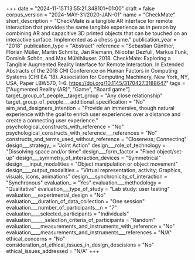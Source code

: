 +++
date = "2024-11-15T13:55:21.348101+01:00"
draft = false
corpus_version = "2024-MAY-31/2020-JAN-01"
name = "CheckMate"
short_description = "CheckMate is a tangible AR interface for remote interaction that provides the same tangible experience as in person by combining AR and capacitive 3D printed objects that can be touched on an interactive surface. Implemented as a chess game."
publication_year = "2018"
publication_type = "Abstract"
reference = "Sebastian Günther, Florian Müller, Martin Schmitz, Jan Riemann, Niloofar Dezfuli, Markus Funk, Dominik Schön, and Max Mühlhäuser. 2018. CheckMate: Exploring a Tangible Augmented Reality Interface for Remote Interaction. In Extended Abstracts of the 2018 CHI Conference on Human Factors in Computing Systems (CHI EA '18). Association for Computing Machinery, New York, NY, USA, Paper LBW570, 1–6. https://doi.org/10.1145/3170427.3188647"
tags = ["Augmented Reality (AR)", "Game", "Board game"]
target_group_of_people__target_group = "Any close relationship"
target_group_of_people___additional_specification = "No"
aim_and_designers_intention = "Provide an immersive, though natural experience with the goal to enrich user experiences over a distance and create a connecting user experience."
psychological_constructs_with_reference = "No"
psychological_constructs_with_reference___references = "No"
constructs_and_terms_used_without_reference = "Closeness; Connecting"
design___strategy_ = "Joint Action"
design___role_of_technology = "Dissolving space and/or time"
design___form_factor = "Fixed object/set-up"
design___symmetry_of_interaction_devices = "Symmetrical"
design___input_modalities = "Object manipulation or object movement"
design____output_modalities = "Virtual representation, activity; Graphics, visuals, icons, animations"
design___synchronicity_of_interaction = "Synchronous"
evaluation_ = "Yes"
evaluation___methodology = "Qualitative"
evaluation___type_of_study = "Lab study: user testing"
evaluation___experimental_design = "No"
evaluation___duration_of_data_collection = "One session"
evaluation___number_of_participants__n = "7"
evaluation____selected_participants = "Individuals"
evaluation______selection_criteria_of_participants = "Random"
evaluation____measurements_and_instruments_with_reference = "No"
evaluation____measurements_and_instruments___references = "N/A"
ethical_concerns = "No"
consideration_of_ethical_issues_in_design_descisions = "No"
ethical_issues_addressed = "N/A"
+++
